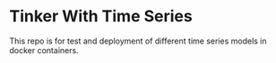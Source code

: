 # Tinker With Time Series
This repo is for test and deployment of different time series models in docker containers.
